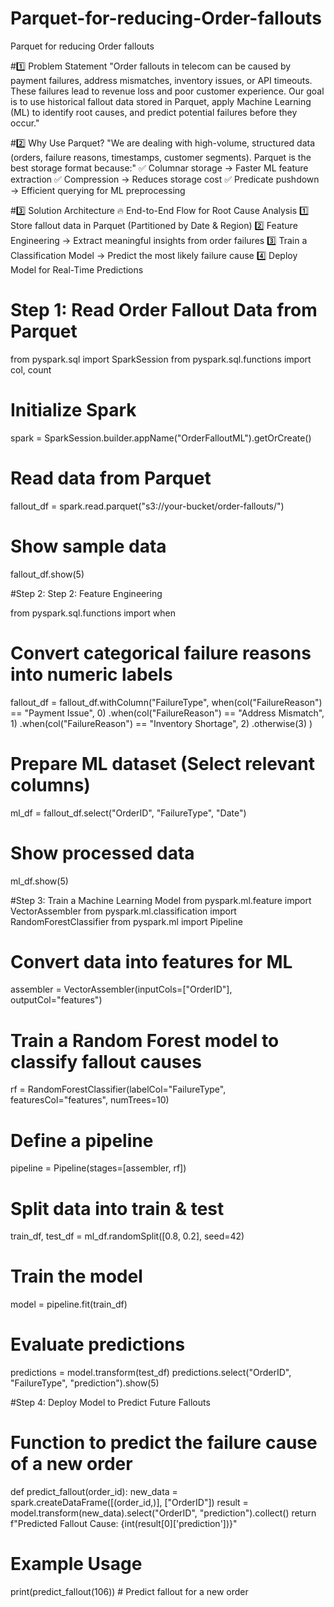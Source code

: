 # Parquet-for-reducing-Order-fallouts
Parquet for reducing Order fallouts

#1️⃣ Problem Statement
"Order fallouts in telecom can be caused by payment failures, address mismatches, inventory issues, or API timeouts. These failures lead to revenue loss and poor customer experience. Our goal is to use historical fallout data stored in Parquet, apply Machine Learning (ML) to identify root causes, and predict potential failures before they occur."

#2️⃣ Why Use Parquet?
"We are dealing with high-volume, structured data (orders, failure reasons, timestamps, customer segments). Parquet is the best storage format because:"
✅ Columnar storage → Faster ML feature extraction
✅ Compression → Reduces storage cost
✅ Predicate pushdown → Efficient querying for ML preprocessing

#3️⃣ Solution Architecture
🔥 End-to-End Flow for Root Cause Analysis
1️⃣ Store fallout data in Parquet (Partitioned by Date & Region)
2️⃣ Feature Engineering → Extract meaningful insights from order failures
3️⃣ Train a Classification Model → Predict the most likely failure cause
4️⃣ Deploy Model for Real-Time Predictions


# Step 1: Read Order Fallout Data from Parquet
from pyspark.sql import SparkSession
from pyspark.sql.functions import col, count

# Initialize Spark
spark = SparkSession.builder.appName("OrderFalloutML").getOrCreate()

# Read data from Parquet
fallout_df = spark.read.parquet("s3://your-bucket/order-fallouts/")

# Show sample data
fallout_df.show(5)

#Step 2: Step 2: Feature Engineering

from pyspark.sql.functions import when

# Convert categorical failure reasons into numeric labels
fallout_df = fallout_df.withColumn("FailureType",
    when(col("FailureReason") == "Payment Issue", 0)
    .when(col("FailureReason") == "Address Mismatch", 1)
    .when(col("FailureReason") == "Inventory Shortage", 2)
    .otherwise(3)
)

# Prepare ML dataset (Select relevant columns)
ml_df = fallout_df.select("OrderID", "FailureType", "Date")

# Show processed data
ml_df.show(5)

#Step 3: Train a Machine Learning Model
from pyspark.ml.feature import VectorAssembler
from pyspark.ml.classification import RandomForestClassifier
from pyspark.ml import Pipeline

# Convert data into features for ML
assembler = VectorAssembler(inputCols=["OrderID"], outputCol="features")

# Train a Random Forest model to classify fallout causes
rf = RandomForestClassifier(labelCol="FailureType", featuresCol="features", numTrees=10)

# Define a pipeline
pipeline = Pipeline(stages=[assembler, rf])

# Split data into train & test
train_df, test_df = ml_df.randomSplit([0.8, 0.2], seed=42)

# Train the model
model = pipeline.fit(train_df)

# Evaluate predictions
predictions = model.transform(test_df)
predictions.select("OrderID", "FailureType", "prediction").show(5)

 #Step 4: Deploy Model to Predict Future Fallouts
 # Function to predict the failure cause of a new order
def predict_fallout(order_id):
    new_data = spark.createDataFrame([(order_id,)], ["OrderID"])
    result = model.transform(new_data).select("OrderID", "prediction").collect()
    return f"Predicted Fallout Cause: {int(result[0]['prediction'])}"

# Example Usage
print(predict_fallout(106))  # Predict fallout for a new order


